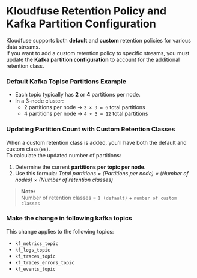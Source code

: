 Kloudfuse Retention Policy and Kafka Partition Configuration
============================================================

Kloudfuse supports both **default** and **custom** retention policies for various data streams.  
If you want to add a custom retention policy to specific streams, you must update the **Kafka partition configuration** to account for the additional retention class.

### Default Kafka Topisc Partitions Example

- Each topic typically has **2** or **4** partitions per node.
- In a 3-node cluster:
  - 2 partitions per node → `2 × 3 = 6` total partitions
  - 4 partitions per node → `4 × 3 = 12` total partitions

### Updating Partition Count with Custom Retention Classes

When a custom retention class is added, you'll have both the default and custom class(es).  
To calculate the updated number of partitions:

1. Determine the current **partitions per topic per node**.
2. Use this formula: *Total partitions = (Partitions per node) × (Number of nodes) × (Number of retention classes)*
> **Note:**  
> Number of retention classes = `1 (default)` + `number of custom classes`

### Make the change in following kafka topics

This change applies to the following topics:

- `kf_metrics_topic`
- `kf_logs_topic`
- `kf_traces_topic`
- `kf_traces_errors_topic`
- `kf_events_topic`